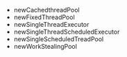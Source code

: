  - newCachedthreadPool
 - newFixedThreadPool
 - newSingleThreadExecutor
 - newSingleThreadScheduledExecutor
 - newSingleScheduledTreadPool
 - newWorkStealingPool